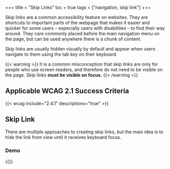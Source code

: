 +++
title = "Skip Links"
toc = true
tags = ["navigation, skip link"]
+++

Skip links are a common accessibility feature on websites. They are shortcuts to important parts of the webpage that makes it easier and quicker for some users – especially users with disabilities – to find their way around. They care commonly placed before the main navigation menu on the page, but can be used anywhere there is a chunk of content.

Skip links are usually hidden visually by default and appear when users navigate to them using the tab key on their keyboard.


{{< warning >}}
It is a common misconception that skip links are only for people who use screen readers, and therefore do not need to be visible on the page. Skip links <strong>must be visible on focus.</strong>
{{< /warning >}}

## Applicable WCAG 2.1 Success Criteria

{{< wcag include="2.4.1" descriptions="true" >}}


## Skip Link

There are multiple approaches to creating skip links, but the main idea is to hide the link from view until it receives keyboard focus.

### Demo

{{<demo caption="Skip link using CSS transform to slide link onto page when focused.">}}
	<style>
		@import '../../../css/bootstrap.min.css';
		body {
  margin: 0;
}

* {
 box-sizing: border-box;
}

div {
  height: 50px;
  background: #E84C3D;
}

.hidden {
  padding: 8px;
  position: absolute;
  background: #E77E23;
  left: 50%;
  height: 30px;
  transform: translateY(-100%);
  transition: transform 0.3s;
  opacity: 0;
}

a:focus {
  transform: translateY(0%);
  opacity: 1;
  border: 2px solid blue;
}

a {
  color: #333;
  text-decoration: none;
}

	</style>
    <a class="hidden" href="#demomain">Skip to content</a>
<div>
<div id="content">
	<p tabindex="0" style="background-color: aliceblue;">Oh boy, I would love to be able to skip all of this stuff.</p>
	<div id="demomain">
		<p tabindex="0">Right where I want to be.</p>
	</div>
</div>
{{</demo>}}

